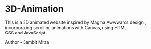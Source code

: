 # 3D-Animation
This is a 3D animated website inspired by Magma Awwwards design , incorporating scrolling animations with Canvas, using HTML CSS and JavaScript.

Author - Sambit Mitra

